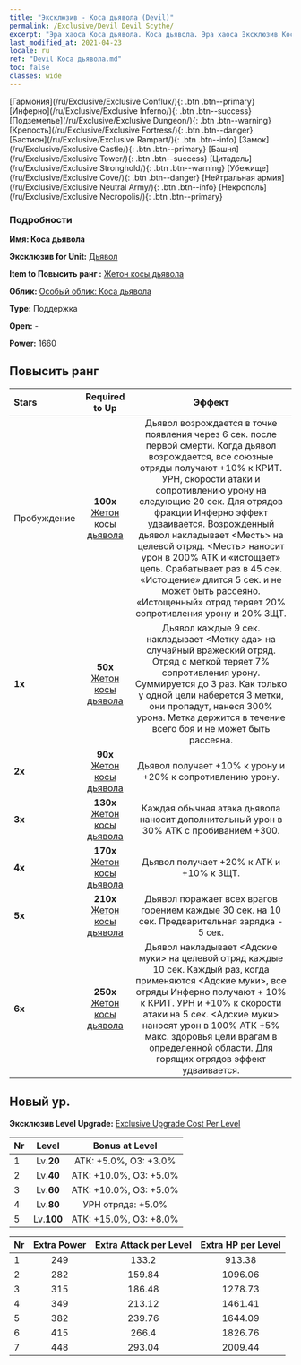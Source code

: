 ```yaml
---
title: "Эксклюзив - Коса дьявола (Devil)"
permalink: /Exclusive/Devil Devil Scythe/
excerpt: "Эра хаоса Коса дьявола. Коса дьявола. Эра хаоса Эксклюзив Коса дьявола. Дьявол Эксклюзив."
last_modified_at: 2021-04-23
locale: ru
ref: "Devil Коса дьявола.md"
toc: false
classes: wide
---
```

 [Гармония](/ru/Exclusive/Exclusive Conflux/){: .btn .btn--primary} [Инферно](/ru/Exclusive/Exclusive Inferno/){: .btn .btn--success} [Подземелье](/ru/Exclusive/Exclusive Dungeon/){: .btn .btn--warning} [Крепость](/ru/Exclusive/Exclusive Fortress/){: .btn .btn--danger} [Бастион](/ru/Exclusive/Exclusive Rampart/){: .btn .btn--info} [Замок](/ru/Exclusive/Exclusive Castle/){: .btn .btn--primary} [Башня](/ru/Exclusive/Exclusive Tower/){: .btn .btn--success} [Цитадель](/ru/Exclusive/Exclusive Stronghold/){: .btn .btn--warning} [Убежище](/ru/Exclusive/Exclusive Cove/){: .btn .btn--danger} [Нейтральная армия](/ru/Exclusive/Exclusive Neutral Army/){: .btn .btn--info} [Некрополь](/ru/Exclusive/Exclusive Necropolis/){: .btn .btn--primary} 

### Подробности
 **Имя: Коса дьявола** 

 **Эксклюзив for Unit:** [Дьявол](/ru/units/Devil/) 

 **Item to Повысить ранг :** [Жетон косы дьявола](/ItemsRU/con_984/)

 **Облик:** [Особый облик: Коса дьявола](/ItemsRU/con_652/)

 **Type:** Поддержка

 **Open:** -

 **Power:** 1660

## Повысить ранг 

  |     Stars    |  Required to Up | Эффект |
  |:-------------|:---------------:|:---------------:|
  |  Пробуждение  | **100x** [Жетон косы дьявола](/ItemsRU/con_984/) | Дьявол возрождается в точке появления через 6 сек. после первой смерти. Когда дьявол возрождается, все союзные отряды получают +10% к КРИТ. УРН, скорости атаки и сопротивлению урону на следующие 20 сек. Для отрядов фракции Инферно эффект удваивается. Возрожденный дьявол накладывает <Месть> на целевой отряд. <Месть> наносит урон в 200% ATK и «истощает» цель. Срабатывает раз в 45 сек. «Истощение» длится 5 сек. и не может быть рассеяно. «Истощенный» отряд теряет 20% сопротивления урону и 20% ЗЩТ. |
  | **1x** <i class="fas fa-star"/> | **50x** [Жетон косы дьявола](/ItemsRU/con_984/) | Дьявол каждые 9 сек. накладывает <Метку ада> на случайный вражеский отряд. Отряд с меткой теряет 7% сопротивления урону. Суммируется до 3 раз. Как только у одной цели наберется 3 метки, они пропадут, нанеся 300% урона. Метка держится в течение всего боя и не может быть рассеяна. |
  | **2x** <i class="fas fa-star"/> | **90x** [Жетон косы дьявола](/ItemsRU/con_984/) | Дьявол получает +10% к урону и +20% к сопротивлению урону. |
  | **3x** <i class="fas fa-star"/> | **130x** [Жетон косы дьявола](/ItemsRU/con_984/) | Каждая обычная атака дьявола наносит дополнительный урон в 30% ATK с пробиванием +300. |
  | **4x** <i class="fas fa-star"/> | **170x** [Жетон косы дьявола](/ItemsRU/con_984/) | Дьявол получает +20% к АТК и +10% к ЗЩТ. |
  | **5x** <i class="fas fa-star"/> | **210x** [Жетон косы дьявола](/ItemsRU/con_984/) | Дьявол поражает всех врагов горением каждые 30 сек. на 10 сек. Предварительная зарядка - 5 сек. |
  | **6x** <i class="fas fa-star"/> | **250x** [Жетон косы дьявола](/ItemsRU/con_984/) | Дьявол накладывает <Адские муки> на целевой отряд каждые 10 сек. Каждый раз, когда применяются <Адские муки>, все отряды Инферно получают + 10% к КРИТ. УРН и +10% к скорости атаки на 5 сек. <Адские муки> наносят урон в 100% АТК +5% макс. здоровья цели врагам в определенной области. Для горящих отрядов эффект удваивается. |


## Новый ур.
 **Эксклюзив Level Upgrade:** [Exclusive Upgrade Cost Per Level](/Exclusive/ExclusiveUpgradeCostPerLevel/)

  |  Nr  |   Level  | Bonus at Level |
  |:-----|:--------:|:--------------:|
  | 1 | Lv.**20** | АТК: +5.0%, ОЗ: +3.0% |
  | 2 | Lv.**40** | АТК: +10.0%, ОЗ: +5.0% |
  | 3 | Lv.**60** | АТК: +10.0%, ОЗ: +5.0% |
  | 4 | Lv.**80** | УРН отряда: +5.0% |
  | 5 | Lv.**100** | АТК: +15.0%, ОЗ: +8.0% |


  |  Nr  |  Extra Power | Extra Attack per Level | Extra HP per Level |
  |:-----|:--------:|:--------:|:--------:|
  | 1 | 249 | 133.2 | 913.38 |
  | 2 | 282 | 159.84 | 1096.06 |
  | 3 | 315 | 186.48 | 1278.73 |
  | 4 | 349 | 213.12 | 1461.41 |
  | 5 | 382 | 239.76 | 1644.09 |
  | 6 | 415 | 266.4 | 1826.76 |
  | 7 | 448 | 293.04 | 2009.44 |


